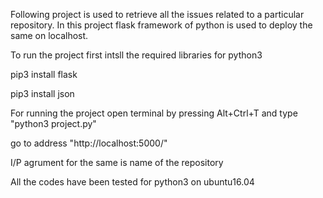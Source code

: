 Following project is used to retrieve all the issues related to a particular repository.
In this project flask framework of python is used to deploy the same on localhost.

To run the project first intsll the required libraries for python3

pip3 install flask

pip3 install json

For running the project open terminal by pressing Alt+Ctrl+T and type "python3 project.py"


go to address "http://localhost:5000/"

I/P agrument for the same is name of the repository 

All the codes have been tested for python3 on ubuntu16.04

